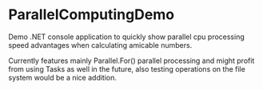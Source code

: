 # ParallelComputingDemo
Demo .NET console application to quickly show parallel cpu processing speed advantages when calculating amicable numbers.

Currently features mainly Parallel.For() parallel processing and might profit from using Tasks as well in the future, also testing operations on the file system would be a nice addition.
